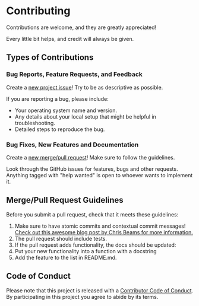 # Contributing

Contributions are welcome, and they are greatly appreciated!

Every little bit helps, and credit will always be given.

## Types of Contributions

### Bug Reports, Feature Requests, and Feedback

Create a [new project issue][issue-link]! Try to be as descriptive as possible.

If you are reporting a bug, please include:
* Your operating system name and version.
* Any details about your local setup that might be helpful in troubleshooting.
* Detailed steps to reproduce the bug.

### Bug Fixes, New Features and Documentation

Create a [new merge/pull request][merge-link]! Make sure to follow the guidelines.

Look through the GitHub issues for features, bugs and other requests.
Anything tagged with "help wanted" is open to whoever wants to implement it.

## Merge/Pull Request Guidelines

Before you submit a pull request, check that it meets these guidelines:
1. Make sure to have atomic commits and contextual commit messages!
  [Check out this awesome blog post by Chris Beams for more information.][chris-beams]
2. The pull request should include tests.
3. If the pull request adds functionality, the docs should be updated:
  1. Put your new functionality into a function with a docstring
  2. Add the feature to the list in README.md.

## Code of Conduct

Please note that this project is released with a [Contributor Code of Conduct](CODE_OF_CONDUCT.md).
By participating in this project you agree to abide by its terms.

[issue-link]: https://github.com/apehex/SecChecklists/issues/new
[merge-link]: https://github.com/apehex/SecChecklists/compare
[chris-beams]: http://chris.beams.io/posts/git-commit/

